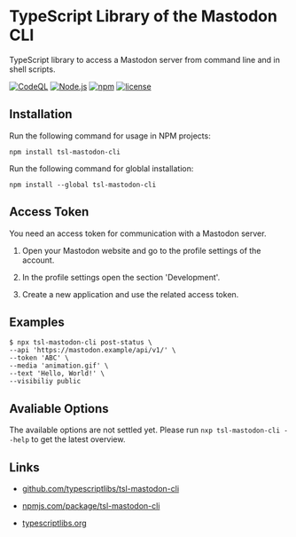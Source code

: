 TypeScript Library of the Mastodon CLI
======================================

TypeScript library to access a Mastodon server from command line and in shell scripts.



[![CodeQL](https://github.com/typescriptlibs/tsl-mastodon-cli/workflows/CodeQL/badge.svg)](https://github.com/typescriptlibs/tsl-mastodon-cli/actions/workflows/codeql.yml)
[![Node.js](https://github.com/typescriptlibs/tsl-mastodon-cli/workflows/Node.js/badge.svg)](https://github.com/typescriptlibs/tsl-mastodon-cli/actions/workflows/node.js.yml)
[![npm](https://img.shields.io/npm/v/tsl-mastodon-cli.svg)](https://www.npmjs.com/package/tsl-mastodon-cli)
[![license](https://img.shields.io/npm/l/tsl-mastodon-cli.svg)](https://github.com/typescriptlibs/tsl-mastodon-cli/blob/main/LICENSE.md)



Installation
------------

Run the following command for usage in NPM projects:

```Shell
npm install tsl-mastodon-cli
```

Run the following command for globlal installation:

```Shell
npm install --global tsl-mastodon-cli
```



Access Token
------------

You need an access token for communication with a Mastodon server.

1. Open your Mastodon website and go to the profile settings of the account.

2. In the profile settings open the section 'Development'.

3. Create a new application and use the related access token.



Examples
--------

```Shell
$ npx tsl-mastodon-cli post-status \
--api 'https://mastodon.example/api/v1/' \
--token 'ABC' \
--media 'animation.gif' \
--text 'Hello, World!' \
--visibiliy public
```



Avaliable Options
-----------------

The available options are not settled yet.
Please run `nxp tsl-mastodon-cli --help` to get the latest overview.



Links
-----

* [github.com/typescriptlibs/tsl-mastodon-cli](https://github.com/typescriptlibs/tsl-mastodon-cli/releases)

* [npmjs.com/package/tsl-mastodon-cli](https://www.npmjs.com/package/tsl-mastodon-cli)

* [typescriptlibs.org](https://typescriptlibs.org/)

